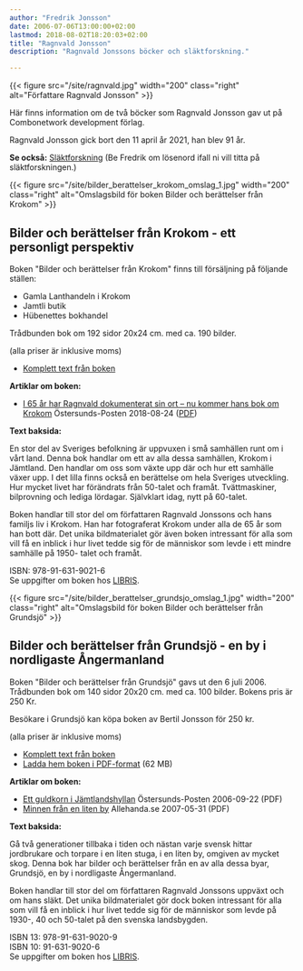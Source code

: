 ```yaml
---
author: "Fredrik Jonsson"
date: 2006-07-06T13:00:00+02:00
lastmod: 2018-08-02T18:20:03+02:00
title: "Ragnvald Jonsson"
description: "Ragnvald Jonssons böcker och släktforskning."

---
```


{{< figure src="/site/ragnvald.jpg" width="200" class="right" alt="Författare Ragnvald Jonsson" >}}

Här finns information om de två böcker som Ragnvald Jonsson gav ut på Combonetwork development förlag.

Ragnvald Jonsson gick bort den 11 april år 2021, han blev 91 år.


**Se också:** [Släktforskning](/reunion/) (Be Fredrik om lösenord ifall ni vill titta på släktforskningen.)

{{< figure src="/site/bilder_berattelser_krokom_omslag_1.jpg" width="200" class="right" alt="Omslagsbild för boken Bilder och berättelser från Krokom" >}}


## Bilder och berättelser från Krokom - ett personligt perspektiv

Boken "Bilder och berättelser från Krokom" finns till försäljning på följande ställen:

* Gamla Lanthandeln i Krokom
* Jamtli butik
* Hübenettes bokhandel

Trådbunden bok om 192 sidor 20x24 cm. med ca. 190 bilder.

(alla priser är inklusive moms)

* [Komplett text från boken](/ragnvald/bilder-berattelser-krokom)

**Artiklar om boken:**

* [I 65 år har Ragnvald dokumenterat sin ort – nu kommer hans bok om Krokom](https://www.op.se/artikel/jamtland/krokom/nolervik-i-65-ar-har-ragnvald-dokumenterat-sin-ort-nu-kommer-hans-bok-om-krokom) Östersunds-Posten 2018-08-24 ([PDF](/files/i-65-ar-har-ragnvald-dokumenterat-sin-ort-nu-kommer-hans-bok-om-krokom.pdf))

**Text baksida:**

En stor del av Sveriges befolkning är uppvuxen i små samhällen runt om i vårt land. Denna bok handlar om ett av alla dessa samhällen, Krokom i Jämtland. Den handlar om oss som växte upp där och hur ett samhälle växer upp. I det lilla finns också en berättelse om hela Sveriges utveckling. Hur mycket livet har förändrats från 50-talet och framåt. Tvättmaskiner, bilprovning och lediga lördagar. Självklart idag, nytt på 60-talet.

Boken handlar till stor del om författaren Ragnvald Jonssons och hans familjs liv i Krokom. Han har fotograferat Krokom under alla de 65 år som han bott där. Det unika bildmaterialet gör även boken intressant för alla som vill få en inblick i hur livet tedde sig för de människor som levde i ett mindre samhälle på 1950- talet och framåt.

ISBN: 978-91-631-9021-6  
Se uppgifter om boken hos [LIBRIS](https://libris.kb.se/bib/3cv7prpn1z4flldd).

{{< figure src="/site/bilder_berattelser_grundsjo_omslag_1.jpg" width="200" class="right" alt="Omslagsbild för boken Bilder och berättelser från Grundsjö" >}}


## Bilder och berättelser från Grundsjö - en by i nordligaste Ångermanland

Boken "Bilder och berättelser från Grundsjö" gavs ut den 6 juli 2006. Trådbunden bok om 140 sidor 20x20 cm. med ca. 100 bilder. Bokens pris är 250 Kr.

Besökare i Grundsjö kan köpa boken av Bertil Jonsson för 250 kr.

(alla priser är inklusive moms)

* [Komplett text från boken](/ragnvald/bilder-berattelser-grundsjo)
* [Ladda hem boken i PDF-format](/files/bilder-och-berattelser-fran-grundsjo.pdf) (62 MB)

**Artiklar om boken:**

* [Ett guldkorn i Jämtlandshyllan](/files/ostersunds-posten-ett-guldkorn-i-jamtlandshyllan.pdf) Östersunds-Posten 2006-09-22 (PDF)
* [Minnen från en liten by](/files/allehanda-minnen-fran-en-liten-by.pdf) Allehanda.se 2007-05-31 (PDF)

**Text baksida:**

Gå två generationer tillbaka i tiden och nästan varje svensk hittar jordbrukare och torpare i en liten stuga, i en liten by, omgiven av mycket skog. Denna bok har bilder och berättelser från en av alla dessa byar, Grundsjö, en by i nordligaste Ångermanland.

Boken handlar till stor del om författaren Ragnvald Jonssons uppväxt och om hans släkt. Det unika bildmaterialet gör dock boken intressant för alla som vill få en inblick i hur livet tedde sig för de människor som levde på 1930-, 40 och 50-talet på den svenska landsbygden.

ISBN 13: 978-91-631-9020-9  
ISBN 10: 91-631-9020-6  
Se uppgifter om boken hos [LIBRIS](https://libris.kb.se/bib/10579041).
